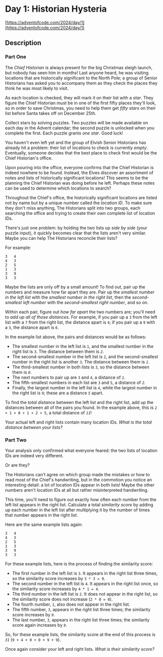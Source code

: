 # Day 1: Historian Hysteria

[https://adventofcode.com/2024/day/1](https://adventofcode.com/2024/day/1)

## Description

### Part One

The _Chief Historian_ is always present for the big Christmas sleigh launch, but
nobody has seen him in months! Last anyone heard, he was visiting locations that
are historically significant to the North Pole; a group of Senior Historians has
asked you to accompany them as they check the places they think he was most
likely to visit.

As each location is checked, they will mark it on their list with a _star_. They
figure the Chief Historian _must_ be in one of the first fifty places they'll
look, so in order to save Christmas, you need to help them get _fifty stars_ on
their list before Santa takes off on December 25th.

Collect stars by solving puzzles. Two puzzles will be made available on each day
in the Advent calendar; the second puzzle is unlocked when you complete the
first. Each puzzle grants _one star_. Good luck!

You haven't even left yet and the group of Elvish Senior Historians has already
hit a problem: their list of locations to check is currently _empty_.
Eventually, someone decides that the best place to check first would be the
Chief Historian's office.

Upon pouring into the office, everyone confirms that the Chief Historian is
indeed nowhere to be found. Instead, the Elves discover an assortment of notes
and lists of historically significant locations! This seems to be the planning
the Chief Historian was doing before he left. Perhaps these notes can be used to
determine which locations to search?

Throughout the Chief's office, the historically significant locations are listed
not by name but by a unique number called the _location ID_. To make sure they
don't miss anything, The Historians split into two groups, each searching the
office and trying to create their own complete list of location IDs.

There's just one problem: by holding the two lists up _side by side_ (your
puzzle input), it quickly becomes clear that the lists aren't very similar.
Maybe you can help The Historians reconcile their lists?

For example:

    3   4
    4   3
    2   5
    1   3
    3   9
    3   3

Maybe the lists are only off by a small amount! To find out, pair up the numbers
and measure how far apart they are. Pair up the _smallest number in the left
list_ with the _smallest number in the right list_, then the _second-smallest
left number_ with the _second-smallest right number_, and so on.

Within each pair, figure out _how far apart_ the two numbers are; you'll need to
_add up all of those distances_. For example, if you pair up a `3` from the left
list with a `7` from the right list, the distance apart is `4`; if you pair up a
`9` with a `3`, the distance apart is `6`.

In the example list above, the pairs and distances would be as follows:

- The smallest number in the left list is `1`, and the smallest number in the
  right list is `3`. The distance between them is _`2`_.
- The second-smallest number in the left list is `2`, and the second-smallest
  number in the right list is another `3`. The distance between them is _`1`_.
- The third-smallest number in both lists is `3`, so the distance between them
  is _`0`_.
- The next numbers to pair up are `3` and `4`, a distance of _`1`_.
- The fifth-smallest numbers in each list are `3` and `5`, a distance of _`2`_.
- Finally, the largest number in the left list is `4`, while the largest number
  in the right list is `9`; these are a distance _`5`_ apart.

To find the _total distance_ between the left list and the right list, add up
the distances between all of the pairs you found. In the example above, this is
`2 + 1 + 0 + 1 + 2 + 5`, a total distance of _`11`_!

Your actual left and right lists contain many location IDs. _What is the total
distance between your lists?_

### Part Two

Your analysis only confirmed what everyone feared: the two lists of location IDs
are indeed very different.

Or are they?

The Historians can't agree on which group made the mistakes _or_ how to read
most of the Chief's handwriting, but in the commotion you notice an interesting
detail:
<span title="We were THIS close to summoning the Alot of Location IDs!">a
lot</span> of location IDs appear in both lists! Maybe the other numbers aren't
location IDs at all but rather misinterpreted handwriting.

This time, you'll need to figure out exactly how often each number from the left
list appears in the right list. Calculate a total _similarity score_ by adding
up each number in the left list after multiplying it by the number of times that
number appears in the right list.

Here are the same example lists again:

    3   4
    4   3
    2   5
    1   3
    3   9
    3   3

For these example lists, here is the process of finding the similarity score:

- The first number in the left list is `3`. It appears in the right list three
  times, so the similarity score increases by `3 * 3 = 9`.
- The second number in the left list is `4`. It appears in the right list once,
  so the similarity score increases by `4 * 1 = 4`.
- The third number in the left list is `2`. It does not appear in the right
  list, so the similarity score does not increase (`2 * 0 = 0`).
- The fourth number, `1`, also does not appear in the right list.
- The fifth number, `3`, appears in the right list three times; the similarity
  score increases by _`9`_.
- The last number, `3`, appears in the right list three times; the similarity
  score again increases by _`9`_.

So, for these example lists, the similarity score at the end of this process is
_`31`_ (`9 + 4 + 0 + 0 + 9 + 9`).

Once again consider your left and right lists. _What is their similarity score?_
